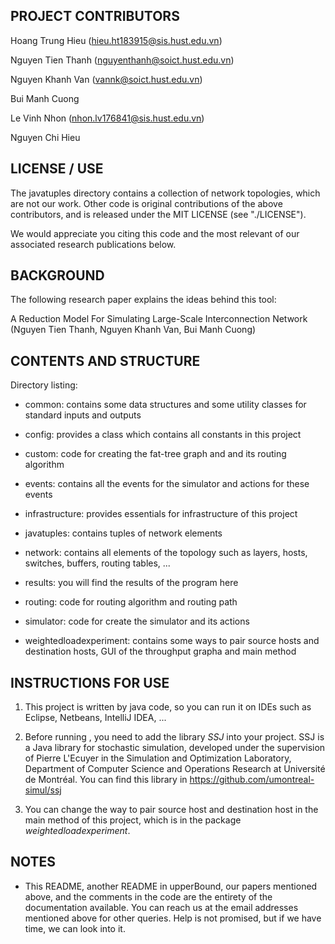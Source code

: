 ## PROJECT CONTRIBUTORS

Hoang Trung Hieu (hieu.ht183915@sis.hust.edu.vn)

Nguyen Tien Thanh (nguyenthanh@soict.hust.edu.vn)

Nguyen Khanh Van (vannk@soict.hust.edu.vn)

Bui Manh Cuong

Le Vinh Nhon (nhon.lv176841@sis.hust.edu.vn)

Nguyen Chi Hieu

## LICENSE / USE

The javatuples directory contains a collection of network topologies, which are not our work. Other code is original contributions of the above contributors, and is released under the MIT LICENSE (see "./LICENSE"). 

We would appreciate you citing this code and the most relevant of our associated research publications below.

## BACKGROUND

The following research paper explains the ideas behind this tool:

A Reduction Model For Simulating Large-Scale Interconnection Network (Nguyen Tien Thanh, Nguyen Khanh Van, Bui Manh Cuong)

## CONTENTS AND STRUCTURE

Directory listing:

* common: contains some data structures and some utility classes for standard inputs and outputs

* config: provides a class which contains all constants in this project

* custom: code for creating the fat-tree graph and and its routing algorithm

* events: contains all the events for the simulator and actions for these events

* infrastructure: provides essentials for infrastructure of this project

* javatuples: contains tuples of network elements

* network: contains all elements of the topology such as layers, hosts, switches, buffers, routing tables, ...

* results: you will find the results of the program here

* routing: code for routing algorithm and routing path

* simulator: code for create the simulator and its actions

* weightedloadexperiment: contains some ways to pair source hosts and destination hosts, GUI of the throughput grapha and main method

## INSTRUCTIONS FOR USE

1. This project is written by java code, so you can run it on IDEs such as Eclipse, Netbeans, IntelliJ IDEA, ...

2. Before running , you need to add the library *SSJ* into your project. SSJ is a Java library for stochastic simulation, developed under the supervision of Pierre L'Ecuyer in the Simulation and Optimization Laboratory, Department of Computer Science and Operations Research at Université de Montréal. You can find this library in https://github.com/umontreal-simul/ssj

3. You can change the way to pair source host and destination host in the main method of this project, which is in the package *weightedloadexperiment*.

## NOTES

* This README, another README in upperBound, our papers mentioned above, and the comments in the code are the entirety of the documentation available. You can reach us at the email addresses mentioned above for other queries. Help is not promised, but if we have time, we can look into it.
